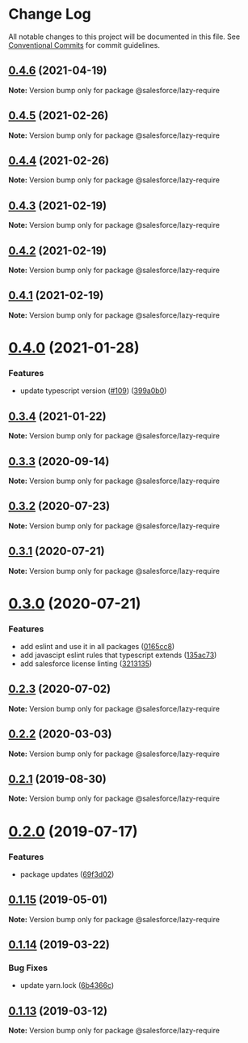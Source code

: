 # Change Log

All notable changes to this project will be documented in this file.
See [Conventional Commits](https://conventionalcommits.org) for commit guidelines.

## [0.4.6](https://github.com/forcedotcom/sfdx-dev-packages/compare/@salesforce/lazy-require@0.4.5...@salesforce/lazy-require@0.4.6) (2021-04-19)

**Note:** Version bump only for package @salesforce/lazy-require





## [0.4.5](https://github.com/forcedotcom/sfdx-dev-packages/compare/@salesforce/lazy-require@0.4.4...@salesforce/lazy-require@0.4.5) (2021-02-26)

**Note:** Version bump only for package @salesforce/lazy-require





## [0.4.4](https://github.com/forcedotcom/sfdx-dev-packages/compare/@salesforce/lazy-require@0.4.3...@salesforce/lazy-require@0.4.4) (2021-02-26)

**Note:** Version bump only for package @salesforce/lazy-require





## [0.4.3](https://github.com/forcedotcom/sfdx-dev-packages/compare/@salesforce/lazy-require@0.4.2...@salesforce/lazy-require@0.4.3) (2021-02-19)

**Note:** Version bump only for package @salesforce/lazy-require





## [0.4.2](https://github.com/forcedotcom/sfdx-dev-packages/compare/@salesforce/lazy-require@0.4.1...@salesforce/lazy-require@0.4.2) (2021-02-19)

**Note:** Version bump only for package @salesforce/lazy-require





## [0.4.1](https://github.com/forcedotcom/sfdx-dev-packages/compare/@salesforce/lazy-require@0.4.0...@salesforce/lazy-require@0.4.1) (2021-02-19)

**Note:** Version bump only for package @salesforce/lazy-require





# [0.4.0](https://github.com/forcedotcom/sfdx-dev-packages/compare/@salesforce/lazy-require@0.3.4...@salesforce/lazy-require@0.4.0) (2021-01-28)


### Features

* update typescript version ([#109](https://github.com/forcedotcom/sfdx-dev-packages/issues/109)) ([399a0b0](https://github.com/forcedotcom/sfdx-dev-packages/commit/399a0b03aa831f25511bb3391702c10dc5c4a488))





## [0.3.4](https://github.com/forcedotcom/sfdx-dev-packages/compare/@salesforce/lazy-require@0.3.3...@salesforce/lazy-require@0.3.4) (2021-01-22)

**Note:** Version bump only for package @salesforce/lazy-require





## [0.3.3](https://github.com/forcedotcom/sfdx-dev-packages/compare/@salesforce/lazy-require@0.3.2...@salesforce/lazy-require@0.3.3) (2020-09-14)

**Note:** Version bump only for package @salesforce/lazy-require





## [0.3.2](https://github.com/forcedotcom/sfdx-dev-packages/compare/@salesforce/lazy-require@0.3.1...@salesforce/lazy-require@0.3.2) (2020-07-23)

**Note:** Version bump only for package @salesforce/lazy-require





## [0.3.1](https://github.com/forcedotcom/sfdx-dev-packages/compare/@salesforce/lazy-require@0.3.0...@salesforce/lazy-require@0.3.1) (2020-07-21)

**Note:** Version bump only for package @salesforce/lazy-require





# [0.3.0](https://github.com/forcedotcom/sfdx-dev-packages/compare/@salesforce/lazy-require@0.2.3...@salesforce/lazy-require@0.3.0) (2020-07-21)


### Features

* add eslint and use it in all packages ([0165cc8](https://github.com/forcedotcom/sfdx-dev-packages/commit/0165cc8853079c7f987dddfb60ced3efb00deea0))
* add javascipt eslint rules that typescript extends ([135ac73](https://github.com/forcedotcom/sfdx-dev-packages/commit/135ac73b8c513d8950ac69373349361d9f600a8c))
* add salesforce license linting ([3213135](https://github.com/forcedotcom/sfdx-dev-packages/commit/3213135f34956335ef2c123ec680c2de2bc7f10f))





## [0.2.3](https://github.com/forcedotcom/sfdx-dev-packages/compare/@salesforce/lazy-require@0.2.2...@salesforce/lazy-require@0.2.3) (2020-07-02)

**Note:** Version bump only for package @salesforce/lazy-require





## [0.2.2](https://github.com/forcedotcom/sfdx-dev-packages/compare/@salesforce/lazy-require@0.2.1...@salesforce/lazy-require@0.2.2) (2020-03-03)

**Note:** Version bump only for package @salesforce/lazy-require





## [0.2.1](https://github.com/forcedotcom/sfdx-dev-packages/compare/@salesforce/lazy-require@0.2.0...@salesforce/lazy-require@0.2.1) (2019-08-30)

**Note:** Version bump only for package @salesforce/lazy-require





# [0.2.0](https://github.com/forcedotcom/sfdx-dev-packages/compare/@salesforce/lazy-require@0.1.15...@salesforce/lazy-require@0.2.0) (2019-07-17)


### Features

* package updates ([69f3d02](https://github.com/forcedotcom/sfdx-dev-packages/commit/69f3d02))





## [0.1.15](https://github.com/forcedotcom/sfdx-dev-packages/compare/@salesforce/lazy-require@0.1.14...@salesforce/lazy-require@0.1.15) (2019-05-01)

**Note:** Version bump only for package @salesforce/lazy-require





## [0.1.14](https://github.com/forcedotcom/sfdx-dev-packages/compare/@salesforce/lazy-require@0.1.13...@salesforce/lazy-require@0.1.14) (2019-03-22)


### Bug Fixes

* update yarn.lock ([6b4366c](https://github.com/forcedotcom/sfdx-dev-packages/commit/6b4366c))





## [0.1.13](https://github.com/forcedotcom/sfdx-dev-packages/compare/@salesforce/lazy-require@0.1.12...@salesforce/lazy-require@0.1.13) (2019-03-12)

**Note:** Version bump only for package @salesforce/lazy-require
